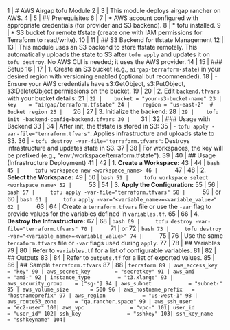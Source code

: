 1 | # AWS Airgap tofu Module
 2 | 
 3 | This module deploys airgap rancher on AWS.
 4 | 
 5 | ## Prerequisites
 6 | 
 7 | * AWS account configured with appropriate credentials (for provider and S3 backend).
 8 | * tofu installed.
 9 | * S3 bucket for remote tfstate (create one with IAM permissions for Terraform to read/write).
10 | 
11 | ## S3 Backend for tfstate Management
12 | 
13 | This module uses an S3 backend to store tfstate remotely. This automatically uploads the state to S3 after `tofu apply` and updates it on `tofu destroy`. No AWS CLI is needed; it uses the AWS provider.
14 | 
15 | ### Setup
16 | 
17 | 1. Create an S3 bucket (e.g., `airgap-terraform-state`) in your desired region with versioning enabled (optional but recommended).
18 |    - Ensure your AWS credentials have s3:GetObject, s3:PutObject, s3:DeleteObject permissions on the bucket.
19 | 
20 | 2. Edit `backend.tfvars` with your bucket details:
21 |    ```
22 |    bucket = "your-s3-bucket-name"
23 |    key    = "airgap/terraform.tfstate"
24 |    region = "us-east-2"  # Bucket region
25 |    ```
26 | 
27 | 3. Initialize the backend:
28 |    ```
29 |    tofu init -backend-config=backend.tfvars
30 |    ```
31 | 
32 | ### Usage with Backend
33 | 
34 | After init, the tfstate is stored in S3:
35 | - `tofu apply -var-file="terraform.tfvars"`: Applies infrastructure and uploads state to S3.
36 | - `tofu destroy -var-file="terraform.tfvars"`: Destroys infrastructure and updates state in S3.
37 | 
38 | For workspaces, the key will be prefixed (e.g., "env:/workspace/terraform.tfstate").
39 | 
40 | ## Usage (Infrastructure Deployment)
41 | 
42 | 1.  **Create a Workspace:**
43 | 
44 |     ```bash
45 |     tofu workspace new <workspace_name>
46 |     ```
47 | 
48 | 2.  **Select the Workspace:**
49 | 
50 |     ```bash
51 |     tofu workspace select <workspace_name>
52 |     ```
53 | 
54 | 3.  **Apply the Configuration:**
55 | 
56 |     ```bash
57 |     tofu apply -var-file="terraform.tfvars"
58 |     ```
59 |     or
60 |     ```bash
61 |     tofu apply -var="<variable_name>=<variable_value>"
62 |     ```
63 | 
64 |     Create a `terraform.tfvars` file or use the `-var` flag to provide values for the variables defined in `variables.tf`.
65 | 
66 | 4.  **Destroy the Infrastructure:**
67 | 
68 |     ```bash
69 |     tofu destroy -var-file="terraform.tfvars"
70 |     ```
71 |     or
72 |     ```bash
73 |     tofu destroy -var="<variable_name>=<variable_value>"
74 |     ```
75 | 
76 |     Use the same `terraform.tfvars` file or `-var` flags used during `apply`.
77 | 
78 | ## Variables
79 | 
80 | Refer to `variables.tf` for a list of configurable variables.
81 | 
82 | ## Outputs
83 | 
84 | Refer to `outputs.tf` for a list of exported values.
85 | 
86 | ## Sample `terraform.tfvars`
87 | 
88 | ```terraform
89 | aws_access_key        = "key"
90 | aws_secret_key        = "secretkey"
91 | aws_ami               = "ami-"
92 | instance_type         = "t3.xlarge"
93 | aws_security_group    = ["sg-"]
94 | aws_subnet            = "subnet-"
95 | aws_volume_size       = 500
96 | aws_hostname_prefix   = "hostnameprefix"
97 | aws_region            = "us-west-1"
98 | aws_route53_zone      = "qa.rancher.space"
99 | aws_ssh_user          = "ec2-user"
100| aws_vpc               = "vpc-"
101| user_id               = "user_id"
102| ssh_key               = "sshkey"
103| ssh_key_name          = "sshkeyname"
104| ```
